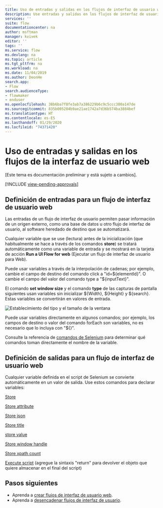 ```yaml
---
title: Uso de entradas y salidas en los flujos de interfaz de usuario web | Microsoft Docs
description: Use entradas y salidas en los flujos de interfaz de usuario web.
services: ''
suite: flow
documentationcenter: na
author: msftman
manager: kvivek
editor: ''
tags: ''
ms.service: flow
ms.devlang: na
ms.topic: article
ms.tgt_pltfrm: na
ms.workload: na
ms.date: 11/04/2019
ms.author: DeonHe
search.app:
- Flow
search.audienceType:
- flowmaker
- enduser
ms.openlocfilehash: 38b6ba7f8fe3ab7a386229b6c9c5ccc300a147de
ms.sourcegitcommit: 835b005284b9ae21ae1742a7d36b574ba3884bef
ms.translationtype: HT
ms.contentlocale: es-ES
ms.lasthandoff: 01/29/2020
ms.locfileid: "74371420"
---
```

# <a name="use-inputs-and-outputs-in-web-ui-flows"></a>Uso de entradas y salidas en los flujos de la interfaz de usuario web

[Este tema es documentación preliminar y está sujeto a cambios].

[!INCLUDE [view-pending-approvals](../includes/cc-rebrand.md)]

## <a name="define-inputs-for-a-web-ui-flow"></a>Definición de entradas para un flujo de interfaz de usuario web

Las entradas de un flujo de interfaz de usuario permiten pasar información de un origen externo, como una base de datos u otro flujo de interfaz de usuario, al software heredado de destino que se automatizará.

Cualquier variable que se use (lectura) antes de la inicialización (que habitualmente se hace a través de los comandos **store**) se tratará automáticamente como una variable de entrada y se mostrará en la tarjeta de acción **Run a UI Flow for web** (Ejecutar un flujo de interfaz de usuario para Web).

Puede usar variables a través de la interpolación de cadenas; por ejemplo, cambie el campo de destino del comando click a "id=\${elementId}". O cambie el campo del valor del comando type a "\${inputText}".

El comando **set window size** y el comando **type** de las capturas de pantalla siguientes usan variables sin inicializar \${Width}, \${Height} y \${search}. Estas variables se convertirán en valores de entrada.

![Establecimiento del tipo y el tamaño de la ventana](../media/inputs-outputs-web/f05cb445dad212aaf395b66ba969622c.png "Establecimiento del tipo y el tamaño de la ventana")

Puede usar variables directamente en algunos comandos; por ejemplo, los campos de destino o valor del comando forEach son variables, no es necesario que lo incluya con "\${}".

Consulte la referencia de [comandos de Selenium](https://www.seleniumhq.org/selenium-ide/docs/en/api/commands/) para determinar qué comandos toman directamente el nombre de la variable.

## <a name="define-outputs-for-a-web-ui-flow"></a>Definición de salidas para un flujo de interfaz de usuario web

Cualquier variable definida en el script de Selenium se convierte automáticamente en un valor de salida. Use estos comandos para declarar variables:

[Store](https://www.seleniumhq.org/selenium-ide/docs/en/api/commands/#store)

[Store attribute](https://www.seleniumhq.org/selenium-ide/docs/en/api/commands/#store-attribute)

[Store json](https://www.seleniumhq.org/selenium-ide/docs/en/api/commands/#store-json)

[Store title](https://www.seleniumhq.org/selenium-ide/docs/en/api/commands/#store-title)

[store value](https://www.seleniumhq.org/selenium-ide/docs/en/api/commands/#store-value)

[Store window handle](https://www.seleniumhq.org/selenium-ide/docs/en/api/commands/#store-window-handle)

[Store xpath count](https://www.seleniumhq.org/selenium-ide/docs/en/api/commands/#store-xpath-count)

[Execute script](https://www.seleniumhq.org/selenium-ide/docs/en/api/commands/#execute-script) (agregue la sintaxis "return" para devolver el objeto que quiere almacenar en el final del script)

## <a name="next-steps"></a>Pasos siguientes

- Aprenda a [crear flujos de interfaz de usuario web](create-web.md).
- Aprenda a [desencadenar flujos de interfaz de usuario](run-ui-flow.md).

